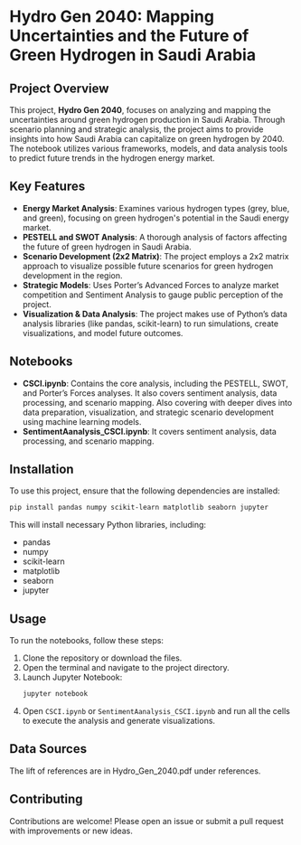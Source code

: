 # Hydro Gen 2040: Mapping Uncertainties and the Future of Green Hydrogen in Saudi Arabia

## Project Overview

This project, **Hydro Gen 2040**, focuses on analyzing and mapping the uncertainties around green hydrogen production in Saudi Arabia. Through scenario planning and strategic analysis, the project aims to provide insights into how Saudi Arabia can capitalize on green hydrogen by 2040. The notebook utilizes various frameworks, models, and data analysis tools to predict future trends in the hydrogen energy market.

## Key Features

- **Energy Market Analysis**: Examines various hydrogen types (grey, blue, and green), focusing on green hydrogen's potential in the Saudi energy market.
- **PESTELL and SWOT Analysis**: A thorough analysis of factors affecting the future of green hydrogen in Saudi Arabia.
- **Scenario Development (2x2 Matrix)**: The project employs a 2x2 matrix approach to visualize possible future scenarios for green hydrogen development in the region.
- **Strategic Models**: Uses Porter’s Advanced Forces to analyze market competition and Sentiment Analysis to gauge public perception of the project.
- **Visualization & Data Analysis**: The project makes use of Python’s data analysis libraries (like pandas, scikit-learn) to run simulations, create visualizations, and model future outcomes.

## Notebooks

- **CSCI.ipynb**: Contains the core analysis, including the PESTELL, SWOT, and Porter’s Forces analyses. It also covers sentiment analysis, data processing, and scenario mapping. Also covering with deeper dives into data preparation, visualization, and strategic scenario development using machine learning models.
- **SentimentAanalysis_CSCI.ipynb**: It covers sentiment analysis, data processing, and scenario mapping.

## Installation

To use this project, ensure that the following dependencies are installed:

```bash
pip install pandas numpy scikit-learn matplotlib seaborn jupyter
```

This will install necessary Python libraries, including:
- pandas
- numpy
- scikit-learn
- matplotlib
- seaborn
- jupyter

## Usage

To run the notebooks, follow these steps:

1. Clone the repository or download the files.
2. Open the terminal and navigate to the project directory.
3. Launch Jupyter Notebook:
   ```bash
   jupyter notebook
   ```
4. Open `CSCI.ipynb` or `SentimentAanalysis_CSCI.ipynb` and run all the cells to execute the analysis and generate visualizations.

## Data Sources
The lift of references are in Hydro_Gen_2040.pdf under references.

## Contributing

Contributions are welcome! Please open an issue or submit a pull request with improvements or new ideas.
